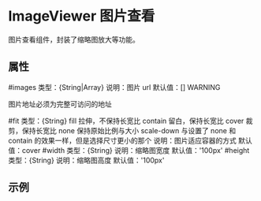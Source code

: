 # ImageViewer 图片查看

图片查看组件，封装了缩略图放大等功能。

## 属性

#images
类型：{String|Array<String>}
说明：图片 url
默认值：[]
WARNING

图片地址必须为完整可访问的地址

#fit
类型：{String}
fill 拉伸，不保持长宽比
contain 留白，保持长宽比
cover 裁剪，保持长宽比
none 保持原始比例与大小
scale-down 与设置了 none 和 contain 的效果一样，但是选择尺寸更小的那个
说明：图片适应容器的方式
默认值：cover
#width
类型：{String}
说明：缩略图宽度
默认值：'100px'
#height
类型：{String}
说明：缩略图高度
默认值：'100px'

## 示例

<template>
<image-viewer :images="images" />
</template>

<script>
import { ImageViewer } from '@fe/packages/components'

export default {
  name: 'ImageViewerExample',
  components: {
    ImageViewer
  },
  data() {
    return {
      images: [
        'http://192.168.11.188:10085/examples/static/1.jpg',
        'http://192.168.11.188:10085/examples/static/2.jpg',
        'http://192.168.11.188:10085/examples/static/3.jpg'
      ]
    }
  }
}
</script>
